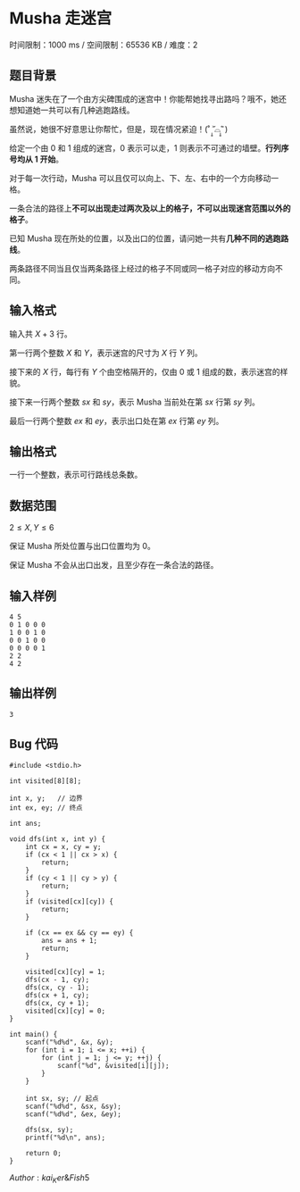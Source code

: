 # Musha 走迷宫

时间限制：1000 ms / 空间限制：65536 KB / 难度：2

## 题目背景

Musha 迷失在了一个由方尖碑围成的迷宫中！你能帮她找寻出路吗？哦不，她还想知道她一共可以有几种逃跑路线。

虽然说，她很不好意思让你帮忙，但是，现在情况紧迫！(˚ ˃̣̣̥᷄⌓˂̣̣̥᷅ )

给定一个由 $0$ 和 $1$ 组成的迷宫，$0$ 表示可以走，$1$ 则表示不可通过的墙壁。**行列序号均从 1 开始**。

对于每一次行动，Musha 可以且仅可以向上、下、左、右中的一个方向移动一格。

一条合法的路径上**不可以出现走过两次及以上的格子，不可以出现迷宫范围以外的格子**。

已知 Musha 现在所处的位置，以及出口的位置，请问她一共有**几种不同的逃跑路线**。

两条路径不同当且仅当两条路径上经过的格子不同或同一格子对应的移动方向不同。

## 输入格式

输入共 $X + 3$ 行。

第一行两个整数 $X$ 和 $Y$，表示迷宫的尺寸为 $X$ 行 $Y$ 列。

接下来的 $X$ 行，每行有 $Y$ 个由空格隔开的，仅由 $0$ 或 $1$ 组成的数，表示迷宫的样貌。

接下来一行两个整数 $sx$ 和 $sy$，表示 Musha 当前处在第 $sx$ 行第 $sy$ 列。

最后一行两个整数 $ex$ 和 $ey$，表示出口处在第 $ex$ 行第 $ey$ 列。

## 输出格式

一行一个整数，表示可行路线总条数。

## 数据范围

$2 \leqslant X,Y \leqslant 6$

保证 Musha 所处位置与出口位置均为 $0$。

保证 Musha 不会从出口出发，且至少存在一条合法的路径。

## 输入样例

    4 5
    0 1 0 0 0
    1 0 0 1 0
    0 0 1 0 0
    0 0 0 0 1
    2 2
    4 2

## 输出样例

    3

## Bug 代码

    #include <stdio.h>

    int visited[8][8];

    int x, y;   // 边界
    int ex, ey; // 终点

    int ans;

    void dfs(int x, int y) {
        int cx = x, cy = y;
        if (cx < 1 || cx > x) {
            return;
        }
        if (cy < 1 || cy > y) {
            return;
        }
        if (visited[cx][cy]) {
            return;
        }

        if (cx == ex && cy == ey) {
            ans = ans + 1;
            return;
        }

        visited[cx][cy] = 1;
        dfs(cx - 1, cy);
        dfs(cx, cy - 1);
        dfs(cx + 1, cy);
        dfs(cx, cy + 1);
        visited[cx][cy] = 0;
    }

    int main() {
        scanf("%d%d", &x, &y);
        for (int i = 1; i <= x; ++i) {
            for (int j = 1; j <= y; ++j) {
                scanf("%d", &visited[i][j]);
            }
        }

        int sx, sy; // 起点
        scanf("%d%d", &sx, &sy);
        scanf("%d%d", &ex, &ey);

        dfs(sx, sy);
        printf("%d\n", ans);

        return 0;
    }

$Author:kai_Ker \& Fish5$

